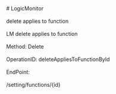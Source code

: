 <br>#     LogicMonitor</br>
<br>delete applies to function</br>
<br>LM delete applies to function</br>
<br>Method: Delete</br>
<br>OperationID: deleteAppliesToFunctionById</br>
<br>EndPoint:</br>
<br>/setting/functions/{id}</br>
